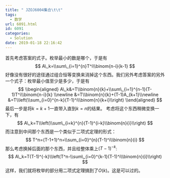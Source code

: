 ```yaml
---
title: " JZOJ6004集合\t\t"
tags:
  - 数学
url: 6091.html
id: 6091
categories:
  - Solution
date: 2019-01-18 22:16:42
---
```


首先考虑答案的式子。枚举最小的数是哪个，于是有 $$ A\_k=\\sum\_{i=1}^{n}T^i\\binom{n-i}{k-1} $$ 好像没有很好的途径通过组合恒等变换来消掉这个东西。我们另外考虑答案的另外一个式子：枚举最小值至少是多少，于是有 $$ \\begin{aligned} A\_k&=T\\binom{n}{k}+\\sum\_{i=1}^{n-1}(T-1)T^i\\binom{n-i}{k} \\newline &=T\\binom{n}{k}+(T-1)A_{k+1}\\newline &=T\\left(\\sum_{i=0}^{n-k}(T-1)^i\\binom{n}{k+i}\\right) \\end{aligned} $$ 最后一步是将$k=k+1$一直带入直到$k=n$的结果。 考虑将这个东西稍微变换一下，有 $$ A\_k=T\\left(\\sum\_{i=k}^{n}(T-1)^{i-k}\\binom{n}{i}\\right) $$ 而注意到中间那个东西是一个类似于二项式定理的形式： $$ T^n=(T-1+1)^n=\\sum_{i=0}^{n}(T-1)^i\\binom{n}{i} $$ 那么考虑换掉后面的那个东西，并且给整体乘上$(T-1)^{-k}$: $$ A\_k=T(T-1)^{-k}\\left(T^n-\\sum\_{i=0}^{k-1}(T-1)^i\\binom{n}{i}\\right) $$ 这样，我们就将枚举的部分用二项式定理搞到了$O(k)$。这是可以过的。